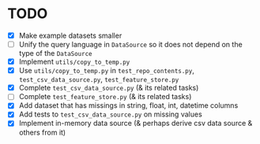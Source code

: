# TODO

- [x] Make example datasets smaller
- [ ] Unify the query language in `DataSource` so it does not depend on the type of the `DataSource`
- [x] Implement `utils/copy_to_temp.py`
- [x] Use `utils/copy_to_temp.py` in `test_repo_contents.py`, `test_csv_data_source.py`, `test_feature_store.py`
- [x] Complete `test_csv_data_source.py` (& its related tasks)
- [ ] Complete `test_feature_store.py` (& its related tasks)
- [x] Add dataset that has missings in string, float, int, datetime columns
- [x] Add tests to `test_csv_data_source.py` on missing values
- [x] Implement in-memory data source (& perhaps derive csv data source & others from it)